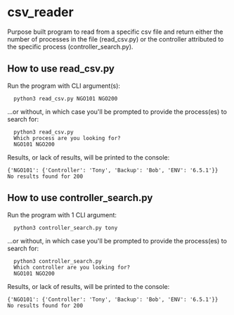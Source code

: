 # csv_reader

Purpose built program to read from a specific csv file and return either the number of processes in the file (read_csv.py) or the controller attributed to the specific process (controller_search.py). 

## How to use read_csv.py

Run the program with CLI argument(s):

```
  python3 read_csv.py NGO101 NGO200
```

...or without, in which case you'll be prompted to provide the process(es) to search for:

```
  python3 read_csv.py 
  Which process are you looking for?
  NGO101 NGO200
```

Results, or lack of results, will be printed to the console:

```
{'NGO101': {'Controller': 'Tony', 'Backup': 'Bob', 'ENV': '6.5.1'}}
No results found for 200
```
## How to use controller_search.py

Run the program with 1 CLI argument:

```
  python3 controller_search.py tony
```

...or without, in which case you'll be prompted to provide the process(es) to search for:

```
  python3 controller_search.py 
  Which controller are you looking for?
  NGO101 NGO200
```

Results, or lack of results, will be printed to the console:

```
{'NGO101': {'Controller': 'Tony', 'Backup': 'Bob', 'ENV': '6.5.1'}}
No results found for 200
```


